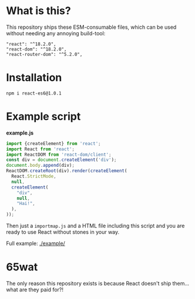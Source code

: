 # What is this?

This repository ships these ESM-consumable files, which can be used without needing any annoying build-tool:

    "react": "^18.2.0",
    "react-dom": "^18.2.0",
    "react-router-dom": "^5.2.0",

# Installation

`npm i react-es6@1.0.1`

# Example script

**example.js**

```js
import {createElement} from 'react';
import React from 'react';
import ReactDOM from 'react-dom/client';
const div = document.createElement('div');
document.body.append(div);
ReactDOM.createRoot(div).render(createElement(
  React.StrictMode,
  null,
  createElement(
    "div",
    null,
    "Hai!",
  ),
));
```

Then just a `importmap.js` and a HTML file including this script and you are ready to use React without stones in your way.

Full example: [./example/](https://github.com/kungfooman/react-es6/tree/master/example)

# 65wat

The only reason this repository exists is because React doesn't ship them... what are they paid for?!
